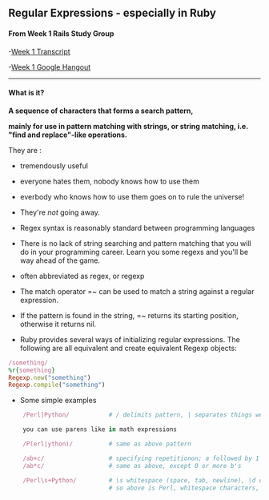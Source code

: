 ## Regular Expressions - especially in Ruby

#### From Week 1 Rails Study Group


-[Week 1 Transcript](https://github.com/afshinator/OdinRailsStudyGroup/blob/master/week1-script.md)

-[Week 1 Google Hangout](https://plus.google.com/u/0/events/cot10jfo8isvp486c9vkut2t33s?authkey=CNvcqOHw37W61AE)

---

#### What is it?

**A sequence of characters that forms a search pattern,**

**mainly for use in pattern matching with strings, or string matching, i.e. "find and replace"-like operations.**

They are : 

- tremendously useful

- everyone hates them, nobody knows how to use them

- everbody who knows how to use them goes on to rule the universe!

- They're *not* going away.  

- Regex syntax is reasonably standard between programming languages

- There is no lack of string searching and pattern matching that you will do in your programming career.  Learn you some regexs and you'll be way ahead of the game.

- often abbreviated as regex, or regexp

+ The match operator =~ can be used to match a string against a regular expression. 

+ If the pattern is found in the string, =~ returns its starting position, 
	 	otherwise it returns nil.

+ Ruby provides several ways of initializing regular expressions. The following are all equivalent and create equivalent Regexp objects:


```ruby
/something/
%r{something}		
Regexp.new("something")
Regexp.compile("something")
```


+ Some simple examples

```ruby
	/Perl|Python/			# / delimits pattern, | separates things we're comparing

	you can use parens like in math expressions

	/P(erl|ython)/			# same as above pattern

	/ab+c/					# specifying repetitionon; a followed by 1 or more b's, followed by c
	/ab*c/					# same as above, except 0 or more b's

	/Perl\s+Python/			# \s whitespace (space, tab, newline), \d digit, \w character, . matches almost any characer
							# so above is Perl, whitespace characters, then python


